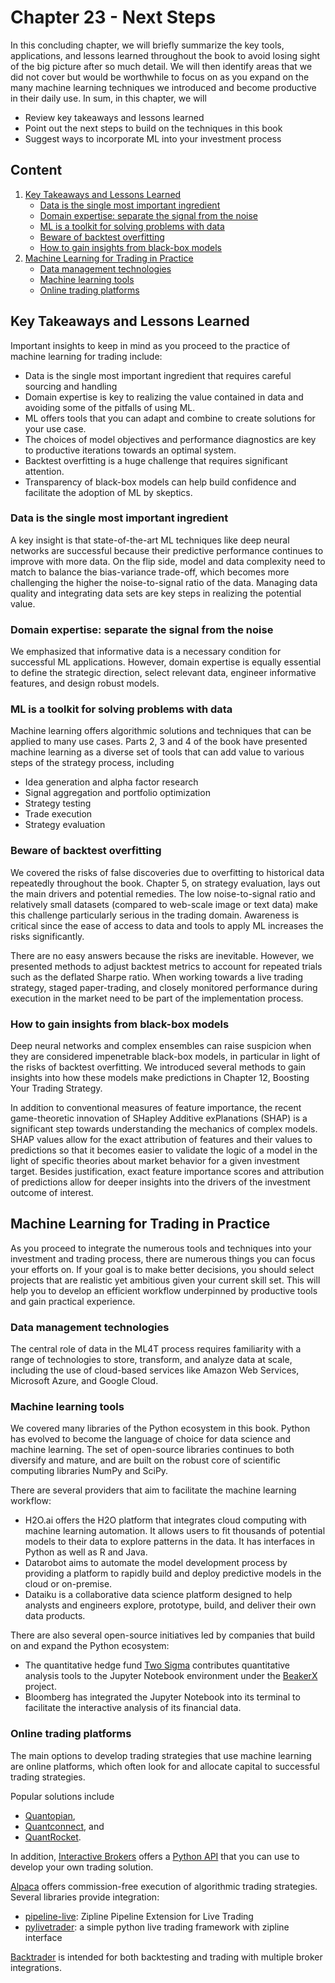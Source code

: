 # Chapter 23 - Next Steps

In this concluding chapter, we will briefly summarize the key tools, applications, and lessons learned throughout the book to avoid losing sight of the big picture after so much detail. We will then identify areas that we did not cover but would be worthwhile to focus on as you expand on the many machine learning techniques we introduced and become productive in their daily use.
In sum, in this chapter, we will
- Review key takeaways and lessons learned
- Point out the next steps to build on the techniques in this book
- Suggest ways to incorporate ML into your investment process

## Content

1. [Key Takeaways and Lessons Learned](#key-takeaways-and-lessons-learned)
    * [Data is the single most important ingredient](#data-is-the-single-most-important-ingredient)
    * [Domain expertise: separate the signal from the noise](#domain-expertise-separate-the-signal-from-the-noise)
    * [ML is a toolkit for solving problems with data](#ml-is-a-toolkit-for-solving-problems-with-data)
    * [Beware of backtest overfitting](#beware-of-backtest-overfitting)
    * [How to gain insights from black-box models](#how-to-gain-insights-from-black-box-models)
2. [Machine Learning for Trading in Practice](#machine-learning-for-trading-in-practice)
    * [Data management technologies](#data-management-technologies)
    * [Machine learning tools](#machine-learning-tools)
    * [Online trading platforms](#online-trading-platforms)

## Key Takeaways and Lessons Learned

Important insights to keep in mind as you proceed to the practice of machine learning for trading include:
- Data is the single most important ingredient that requires careful sourcing and handling
- Domain expertise is key to realizing the value contained in data and avoiding some of the pitfalls of using ML.
- ML offers tools that you can adapt and combine to create solutions for your use case.
- The choices of model objectives and performance diagnostics are key to productive iterations towards an optimal system.
- Backtest overfitting is a huge challenge that requires significant attention.
- Transparency of black-box models can help build confidence and facilitate the adoption of ML by skeptics.

### Data is the single most important ingredient

A key insight is that state-of-the-art ML techniques like deep neural networks are successful because their predictive performance continues to improve with more data. On the flip side, model and data complexity need to match to balance the bias-variance trade-off, which becomes more challenging the higher the noise-to-signal ratio of the data. Managing data quality and integrating data sets are key steps in realizing the potential value.

### Domain expertise: separate the signal from the noise

We emphasized that informative data is a necessary condition for successful ML applications. However, domain expertise is equally essential to define the strategic direction, select relevant data, engineer informative features, and design robust models.

### ML is a toolkit for solving problems with data

Machine learning offers algorithmic solutions and techniques that can be applied to many use cases. Parts 2, 3 and 4 of the book have presented machine learning as a diverse set of tools that can add value to various steps of the strategy process, including
- Idea generation and alpha factor research
- Signal aggregation and portfolio optimization
- Strategy testing
- Trade execution
- Strategy evaluation

### Beware of backtest overfitting

We covered the risks of false discoveries due to overfitting to historical data repeatedly throughout the book. Chapter 5, on strategy evaluation, lays out the main drivers and potential remedies. The low noise-to-signal ratio and relatively small datasets (compared to web-scale image or text data) make this challenge particularly serious in the trading domain. Awareness is critical since the ease of access to data and tools to apply ML increases the risks significantly.

There are no easy answers because the risks are inevitable. However, we presented methods to adjust backtest metrics to account for repeated trials such as the deflated Sharpe ratio. When working towards a live trading strategy, staged paper-trading, and closely monitored performance during execution in the market need to be part of the implementation process.

### How to gain insights from black-box models

Deep neural networks and complex ensembles can raise suspicion when they are considered impenetrable black-box models, in particular in light of the risks of backtest overfitting. We introduced several methods to gain insights into how these models make predictions in Chapter 12, Boosting Your Trading Strategy.

In addition to conventional measures of feature importance, the recent game-theoretic innovation of SHapley Additive exPlanations (SHAP) is a significant step towards understanding the mechanics of complex models. SHAP values allow for the exact attribution of features and their values to predictions so that it becomes easier to validate the logic of a model in the light of specific theories about market behavior for a given investment target. Besides justification, exact feature importance scores and attribution of predictions allow for deeper insights into the drivers of the investment outcome of interest.

## Machine Learning for Trading in Practice

As you proceed to integrate the numerous tools and techniques into your investment and trading process, there are numerous things you can focus your efforts on. If your goal is to make better decisions, you should select projects that are realistic yet ambitious given your current skill set. This will help you to develop an efficient workflow underpinned by productive tools and gain practical experience.

### Data management technologies

The central role of data in the ML4T process requires familiarity with a range of technologies to store, transform, and analyze data at scale, including the use of cloud-based services like Amazon Web Services, Microsoft Azure, and Google Cloud.

### Machine learning tools

We covered many libraries of the Python ecosystem in this book. Python has evolved to become the language of choice for data science and machine learning. The set of open-source libraries continues to both diversify and mature, and are built on the robust core of scientific computing libraries NumPy and SciPy. 

There are several providers that aim to facilitate the machine learning workflow:
- H2O.ai offers the H2O platform that integrates cloud computing with machine learning automation. It allows users to fit thousands of potential models to their data to explore patterns in the data. It has interfaces in Python as well as R and Java.
- Datarobot aims to automate the model development process by providing a platform to rapidly build and deploy predictive models in the cloud or on-premise.
- Dataiku is a collaborative data science platform designed to help analysts and engineers explore, prototype, build, and deliver their own data products.

There are also several open-source initiatives led by companies that build on and expand the Python ecosystem:
- The quantitative hedge fund [Two Sigma](https://www.twosigma.com/) contributes quantitative analysis tools to the Jupyter Notebook environment under the [BeakerX](https://github.com/twosigma/beakerx) project.
- Bloomberg has integrated the Jupyter Notebook into its terminal to facilitate the interactive analysis of its financial data.

### Online trading platforms

The main options to develop trading strategies that use machine learning are online platforms, which often look for and allocate capital to successful trading strategies. 

Popular solutions include 
- [Quantopian](https://www.quantopian.com/), 
- [Quantconnect](https://www.quantconnect.com/), and 
- [QuantRocket](https://www.quantrocket.com/). 

In addition, [Interactive Brokers](https://www.interactivebrokers.com/en/home.php) offers a [Python API](https://www.interactivebrokers.com/en/index.php?f=44094) that you can use to develop your own trading solution. 

[Alpaca](https://alpaca.markets/algotrading?gclid=EAIaIQobChMInNybkbug6wIV1f_jBx1Z9AayEAAYASAAEgLu5fD_BwE) offers commission-free execution of algorithmic trading strategies. Several libraries provide integration:
- [pipeline-live](https://github.com/alpacahq/pipeline-live): Zipline Pipeline Extension for Live Trading
- [pylivetrader](https://github.com/alpacahq/pylivetrader): a simple python live trading framework with zipline interface

[Backtrader](https://www.backtrader.com/) is intended for both backtesting and trading with multiple broker integrations.